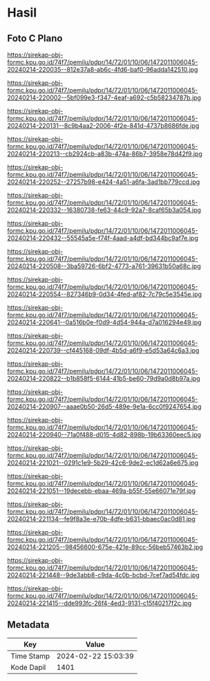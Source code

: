 # Hasil

## Foto C Plano

https://sirekap-obj-formc.kpu.go.id/74f7/pemilu/pdpr/14/72/01/10/06/1472011006045-20240214-220035--812e37a8-ab6c-4fd6-baf0-96adda142510.jpg

https://sirekap-obj-formc.kpu.go.id/74f7/pemilu/pdpr/14/72/01/10/06/1472011006045-20240214-220002--5bf099e3-f347-4eaf-a692-c5b58234787b.jpg

https://sirekap-obj-formc.kpu.go.id/74f7/pemilu/pdpr/14/72/01/10/06/1472011006045-20240214-220131--8c9b4aa2-2006-4f2e-841d-4737b8686fde.jpg

https://sirekap-obj-formc.kpu.go.id/74f7/pemilu/pdpr/14/72/01/10/06/1472011006045-20240214-220213--cb2924cb-a83b-474a-86b7-3958e78d42f9.jpg

https://sirekap-obj-formc.kpu.go.id/74f7/pemilu/pdpr/14/72/01/10/06/1472011006045-20240214-220252--27257b98-e424-4a51-a6fa-3ad1bb779ccd.jpg

https://sirekap-obj-formc.kpu.go.id/74f7/pemilu/pdpr/14/72/01/10/06/1472011006045-20240214-220332--16380738-fe63-44c9-92a7-8caf65b3a054.jpg

https://sirekap-obj-formc.kpu.go.id/74f7/pemilu/pdpr/14/72/01/10/06/1472011006045-20240214-220432--55545a5e-f74f-4aad-a4df-bd344bc9af7e.jpg

https://sirekap-obj-formc.kpu.go.id/74f7/pemilu/pdpr/14/72/01/10/06/1472011006045-20240214-220508--3ba59726-6bf2-4773-a761-39631b50a68c.jpg

https://sirekap-obj-formc.kpu.go.id/74f7/pemilu/pdpr/14/72/01/10/06/1472011006045-20240214-220554--827346b9-0d34-4fed-af82-7c79c5e3545e.jpg

https://sirekap-obj-formc.kpu.go.id/74f7/pemilu/pdpr/14/72/01/10/06/1472011006045-20240214-220641--0a516b0e-f0d9-4d54-944a-d7a016294e49.jpg

https://sirekap-obj-formc.kpu.go.id/74f7/pemilu/pdpr/14/72/01/10/06/1472011006045-20240214-220739--cf445168-09df-4b5d-a6f9-e5d53a64c6a3.jpg

https://sirekap-obj-formc.kpu.go.id/74f7/pemilu/pdpr/14/72/01/10/06/1472011006045-20240214-220822--b1b858f5-6144-41b5-be60-79d9a0d8b97a.jpg

https://sirekap-obj-formc.kpu.go.id/74f7/pemilu/pdpr/14/72/01/10/06/1472011006045-20240214-220907--aaae0b50-26d5-489e-9e1a-6cc0f9247654.jpg

https://sirekap-obj-formc.kpu.go.id/74f7/pemilu/pdpr/14/72/01/10/06/1472011006045-20240214-220940--71a0f488-d015-4d82-898b-19b63360eec5.jpg

https://sirekap-obj-formc.kpu.go.id/74f7/pemilu/pdpr/14/72/01/10/06/1472011006045-20240214-221021--0291c1e9-5b29-42c6-9de2-ec1d62a6e675.jpg

https://sirekap-obj-formc.kpu.go.id/74f7/pemilu/pdpr/14/72/01/10/06/1472011006045-20240214-221051--19decebb-ebaa-469a-b55f-55e66071e79f.jpg

https://sirekap-obj-formc.kpu.go.id/74f7/pemilu/pdpr/14/72/01/10/06/1472011006045-20240214-221134--fe9f8a3e-e70b-4dfe-b631-bbaec0ac0d81.jpg

https://sirekap-obj-formc.kpu.go.id/74f7/pemilu/pdpr/14/72/01/10/06/1472011006045-20240214-221205--98456600-675e-421e-89cc-56beb57463b2.jpg

https://sirekap-obj-formc.kpu.go.id/74f7/pemilu/pdpr/14/72/01/10/06/1472011006045-20240214-221448--9de3abb8-c9da-4c0b-bcbd-7cef7ad54fdc.jpg

https://sirekap-obj-formc.kpu.go.id/74f7/pemilu/pdpr/14/72/01/10/06/1472011006045-20240214-221415--dde993fc-26f4-4ed3-9131-c15f40217f2c.jpg


## Metadata

| Key        | Value               |
| ---------- | ------------------- |
| Time Stamp | 2024-02-22 15:03:39 |
| Kode Dapil | 1401                |



